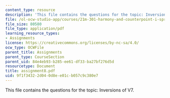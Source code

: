 ```yaml
---
content_type: resource
description: 'This file contains the questions for the topic: Inversions of V7.'
file: /ol-ocw-studio-app/courses/21m-301-harmony-and-counterpoint-i-spring-2005/9f1f34322d040d8ee01cb057c9c380e7_assignment8.pdf
file_size: 80580
file_type: application/pdf
learning_resource_types:
- Assignments
license: https://creativecommons.org/licenses/by-nc-sa/4.0/
ocw_type: OCWFile
parent_title: Assignments
parent_type: CourseSection
parent_uid: 84e4eb93-b285-ee61-df33-ba27bf276d5d
resourcetype: Document
title: assignment8.pdf
uid: 9f1f3432-2d04-0d8e-e01c-b057c9c380e7
---
```

This file contains the questions for the topic: Inversions of V7.